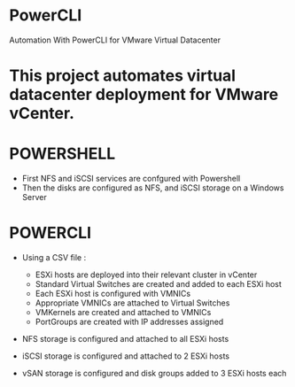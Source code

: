 # PowerCLI
Automation With PowerCLI for VMware Virtual Datacenter

# This project automates virtual datacenter deployment for VMware vCenter.

# POWERSHELL
* First NFS and iSCSI services are confgured with Powershell
* Then the disks are configured as NFS, and iSCSI storage on a Windows Server

# POWERCLI
* Using a CSV file :
  * ESXi hosts are deployed into their relevant cluster in vCenter
  * Standard Virtual Switches are created and added to each ESXi host
  * Each ESXi host is configured with VMNICs
  * Appropriate VMNICs are attached to Virtual Switches
  * VMKernels are created and attached to VMNICs
  * PortGroups are created with IP addresses assigned

* NFS storage is configured and attached to all ESXi hosts
* iSCSI storage is configured and attached to 2 ESXi hosts
* vSAN storage is configured and disk groups added to 3 ESXi hosts each
